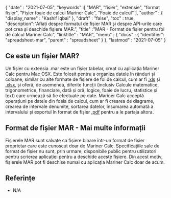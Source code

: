 {
  "date" : "2021-07-05",
  "keywords" :[ "MAR", "fișier", "extensie", "format fișier", "Fișier foaie de calcul Mariner Calc", "Foaie de calcul" ],
  "author" : {
    "display_name" : "Kashif Iqbal"
},
  "draft" : "false",
  "toc" : true,
  "description":"Aflați despre formatul de fișier MAR și despre API-urile care pot crea și deschide fișiere MAR.",
  "title" :"MAR - Format de fișier pentru foi de calcul Mariner Calc",
  "linktitle" : "MAR",
  "menu" : {
    "docs" : {
    "identifier": "spreadsheet-mar",
      "parent" : "spreadsheet"
}
},
  "lastmod" : "2021-07-05"
}

## Ce este un fișier MAR?

Un fișier cu extensia .mar este un fișier tabelar, creat cu aplicația Mariner Calc pentru Mac OSX. Este folosit pentru a organiza datele în rânduri și coloane, similar cu alte formate de fișiere de foi de calcul, cum ar fi [.xls](/ro/spreadsheet/xls/) și [.xlsx](/ro/spreadsheet/xlsx/), și oferă, de asemenea, diferite funcții (inclusiv Calcule matematice, trigonometrice, financiare, dată și oră, logice, foaie de lucru, statistice și text) care urmează să fie efectuate pe date. Mariner Calc acceptă operațiuni pe datele din foaia de calcul, cum ar fi crearea de diagrame, crearea de intervale denumite, sortarea datelor, însumarea automată a intervalului și exportul în format de fișier [.pdf](/ro/pdf/) pentru a le partaja altora.

## Format de fișier MAR - Mai multe informații

Fișierele MAR sunt salvate ca fișiere binare într-un format de fișier proprietar care este cunoscut doar de Mariner Calc. Specificațiile sale de format de fișier nu sunt, prin urmare, disponibile public pentru utilizatori pentru scrierea aplicației pentru a deschide aceste fișiere. Din acest motiv, fișierele MAR pot fi deschise numai cu aplicația Mariner Calc doar de acum.

## Referințe

* N/A

